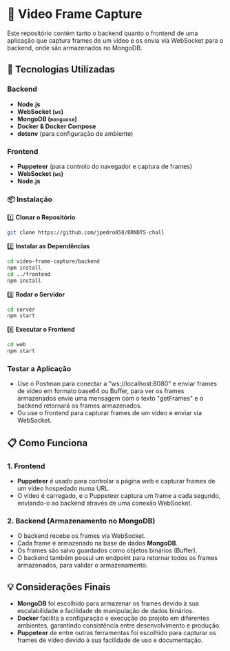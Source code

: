 # 🎥 Video Frame Capture

Este repositório contém tanto o backend quanto o frontend de uma aplicação que captura frames de um vídeo e os envia via WebSocket para o backend, onde são armazenados no MongoDB.

## 🚀 Tecnologias Utilizadas

### Backend

- **Node.js**
- **WebSocket (`ws`)**
- **MongoDB (`mongoose`)**
- **Docker & Docker Compose**
- **dotenv** (para configuração de ambiente)

### Frontend

- **Puppeteer** (para controlo do navegador e captura de frames)
- **WebSocket (`ws`)**
- **Node.js**

### 📦 Instalação

1️⃣ **Clonar o Repositório**

```bash
git clone https://github.com/jpedro058/BRNDTS-chall
```

2️⃣ **Instalar as Dependências**

```bash
cd video-frame-capture/backend
npm install
cd ../frontend
npm install
```

3️⃣ **Rodar o Servidor**

```bash
cd server
npm start
```

4️⃣ **Executar o Frontend**

```bash
cd web
npm start
```

### Testar a Aplicação

- Use o Postman para conectar a "ws://localhost:8080" e enviar frames de vídeo em formato base64 ou Buffer, para ver os frames armazenados envie uma mensagem com o texto "getFrames" e o backend retornará os frames armazenados.
- Ou use o frontend para capturar frames de um vídeo e enviar via WebSocket.

## 📋 Como Funciona

### 1. **Frontend**

- **Puppeteer** é usado para controlar a página web e capturar frames de um vídeo hospedado numa URL.
- O vídeo é carregado, e o Puppeteer captura um frame a cada segundo, enviando-o ao backend através de uma conexão WebSocket.

### 2. **Backend (Armazenamento no MongoDB)**

- O backend recebe os frames via WebSocket.
- Cada frame é armazenado na base de dados **MongoDB**.
- Os frames são salvo guardados como objetos binários (Buffer).
- O backend também possui um endpoint para retornar todos os frames armazenados, para validar o armazenamento.

## 💡 Considerações Finais

- **MongoDB** foi escolhido para armazenar os frames devido à sua escalabilidade e facilidade de manipulação de dados binários.
- **Docker** facilita a configuração e execução do projeto em diferentes ambientes, garantindo consistência entre desenvolvimento e produção.
- **Puppeteer** de entre outras ferramentas foi escolhido para capturar os frames de vídeo devido à sua facilidade de uso e documentação.
